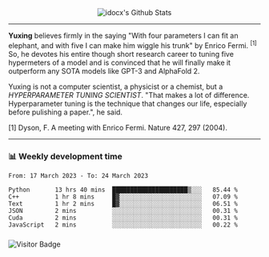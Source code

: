 <div align="center">
    <img align="center" src="https://github-readme-stats.vercel.app/api?username=idocx&show_icons=true&count_private=true&hide_border=true" alt="idocx's Github Stats"></img>
</div>

---

**Yuxing** believes firmly in the saying "With four parameters I can fit an elephant, and with five I can make him wiggle his trunk" by Enrico Fermi. <sup>[1]</sup> So, he devotes his entire though short research career to tuning five hypermeters of a model and is convinced that he will finally make it outperform any SOTA models like GPT-3 and AlphaFold 2.

Yuxing is not a computer scientist, a physicist or a chemist, but a *HYPERPARAMETER TUNING SCIENTIST*. "That makes a lot of difference. Hyperparameter tuning is the technique that changes our life, especially before pulishing a paper.", he said.

[1] Dyson, F. A meeting with Enrico Fermi. Nature 427, 297 (2004).


---

### 📊 Weekly development time
<!--START_SECTION:waka-->

```text
From: 17 March 2023 - To: 24 March 2023

Python       13 hrs 40 mins  █████████████████████▒░░░   85.44 %
C++          1 hr 8 mins     █▓░░░░░░░░░░░░░░░░░░░░░░░   07.09 %
Text         1 hr 2 mins     █▓░░░░░░░░░░░░░░░░░░░░░░░   06.51 %
JSON         2 mins          ░░░░░░░░░░░░░░░░░░░░░░░░░   00.31 %
Cuda         2 mins          ░░░░░░░░░░░░░░░░░░░░░░░░░   00.31 %
JavaScript   2 mins          ░░░░░░░░░░░░░░░░░░░░░░░░░   00.22 %
```

<!--END_SECTION:waka-->

### 

![Visitor Badge](https://visitor-badge.laobi.icu/badge?page_id=idocx.idocx)